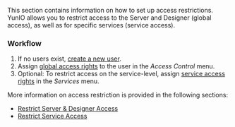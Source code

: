 This section contains information on how to set up access restrictions. YunIO allows you to restrict access to the Server and Designer (global access), as well as for specific services (service access).

### Workflow

1. If no users exist, [create a new user](user-management/).
1. Assign [global access rights](global-access/) to the user in the *Access Control* menu.
1. Optional: To restrict access on the service-level, assign [service access rights](service-access/) in the *Services* menu.

More information on access restriction is provided in the following sections:

- [Restrict Server & Designer Access](global-access/)
- [Restrict Service Access](service-access/)
